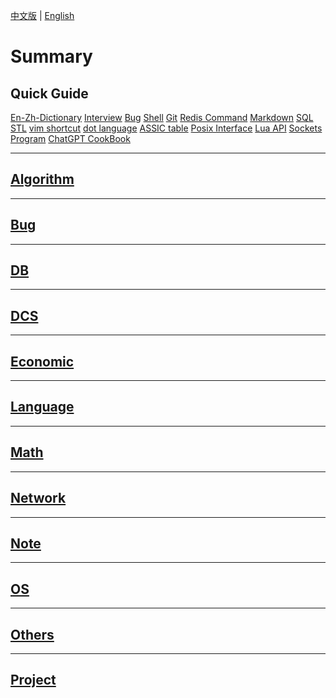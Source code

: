 [中文版](README_zh.md) | [English](README.md)

# Summary

## Quick Guide

[En-Zh-Dictionary](en_zh_dictionary.md) [Interview](interview.md) [Bug](BUG/README.md) [Shell](LANG/shell.md) [Git](OTHERS/git.md) [Redis Command](DB/REDIS/cmd.md) [Markdown](LANG/markdown.md) [SQL](DB/sql.md) [STL](LANG/C++/stl.md) [vim shortcut](OTHERS/vim_shortcut.md)  [dot language](LANG/dot.md)  [ASSIC table](OTHERS/assic_table.md)  [Posix Interface](OS/posix.md)  [Lua API](LANG/LUA/api.md)  [Sockets Program](NET/socket.md) [ChatGPT CookBook](chatgpt.md)

---

## [Algorithm](ALGO/README.md)

---

## [Bug](BUG/README.md)

---

## [DB](DB/README.md)

---

## [DCS](DCS/README.md)

---

## [Economic](ECONOMIC/README.md)

---

## [Language](LANG/README.md)

---

## [Math](MATH/README.md)

---

## [Network](NET/README.md)

---

## [Note](NOTE/README.md)

---

## [OS](OS/README.md)

---

## [Others](OTHERS/README.md)

---

## [Project](PROJ/README.md)

